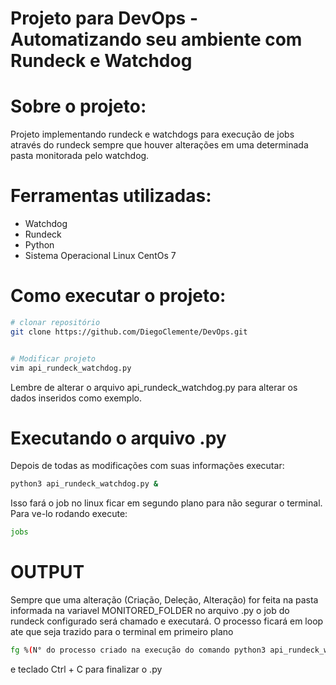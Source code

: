 # Projeto para DevOps - Automatizando seu ambiente com Rundeck e Watchdog



# Sobre o projeto:

Projeto implementando rundeck e watchdogs para execução de jobs através do rundeck sempre que houver alterações em uma determinada pasta monitorada pelo watchdog. 



# Ferramentas utilizadas:

  - Watchdog
  - Rundeck
  - Python
  - Sistema Operacional Linux CentOs 7
 

# Como executar o projeto:

```bash
# clonar repositório
git clone https://github.com/DiegoClemente/DevOps.git


# Modificar projeto
vim api_rundeck_watchdog.py
```

Lembre de alterar o arquivo api_rundeck_watchdog.py para alterar os dados inseridos como exemplo. 


# Executando o arquivo .py

Depois de todas as modificações com suas informações executar: 
```bash 
python3 api_rundeck_watchdog.py & 
```
Isso fará o job no linux ficar em segundo plano para não segurar o terminal. Para ve-lo rodando execute:
```bash
jobs
```

# OUTPUT

Sempre que uma alteração (Criação, Deleção, Alteração) for feita na pasta informada na variavel MONITORED_FOLDER no arquivo .py o job do rundeck configurado será chamado e executará. 
O processo ficará em loop ate que seja trazido para o terminal em primeiro plano

```bash
fg %(N° do processo criado na execução do comando python3 api_rundeck_watchdog.py & (normalmente numero 1))
```
e teclado Ctrl + C para finalizar o .py
